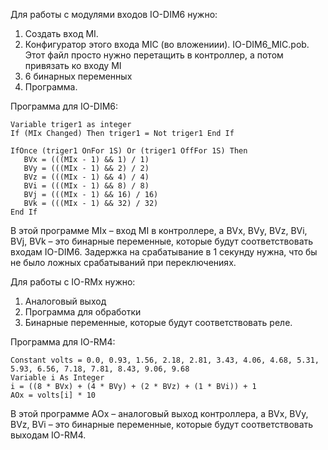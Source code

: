 Для работы с модулями входов IO-DIM6 нужно:
1. Создать вход MI. 
2. Конфигуратор этого входа MIC (во вложениии). IO-DIM6_MIC.pob. Этот файл просто нужно перетащить в контроллер, а потом привязать ко входу MI
3. 6 бинарных переменных
4. Программа.

Программа для IO-DIM6:

```iecst
Variable triger1 as integer
If (MIx Changed) Then triger1 = Not triger1 End If

IfOnce (triger1 OnFor 1S) Or (triger1 OffFor 1S) Then
   BVx = (((MIx - 1) && 1) / 1)
   BVy = (((MIx - 1) && 2) / 2)
   BVz = (((MIx - 1) && 4) / 4)
   BVi = (((MIx - 1) && 8) / 8)
   BVj = (((MIx - 1) && 16) / 16)
   BVk = (((MIx - 1) && 32) / 32)
End If
```

В этой программе MIx –  вход MI в контроллере, а BVx, BVy, BVz, BVi, BVj, BVk – это  бинарные переменные, которые будут соответствовать входам IO-DIM6.
Задержка на срабатывание в 1 секунду нужна, что бы не было ложных срабатываний при переключениях.

Для работы с IO-RMx  нужно:
1. Аналоговый выход
2. Программа для обработки
3. Бинарные переменные, которые будут соответствовать реле.

Программа для IO-RM4:
```iecst
Constant volts = 0.0, 0.93, 1.56, 2.18, 2.81, 3.43, 4.06, 4.68, 5.31, 5.93, 6.56, 7.18, 7.81, 8.43, 9.06, 9.68
Variable i As Integer
i = ((8 * BVx) + (4 * BVy) + (2 * BVz) + (1 * BVi)) + 1
AOx = volts[i] * 10
```
В этой программе AOx – аналоговый выход контроллера, a BVx, BVy, BVz, BVi – это  бинарные переменные, которые будут соответствовать выходам IO-RM4.
